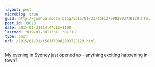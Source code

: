```yaml
---
layout: post
microblog: true
guid: http://joshua.micro.blog/2015/01/31/t561370082903728129.html
post_id: 39020
date: 2015-01-31T14:47:12+1100
lastmod: 2019-07-30T17:41:38+1100
type: post
url: /2015/01/31/t561370082903728129.html
---
```

My evening in Sydney just opened up - anything exciting happening in town?
